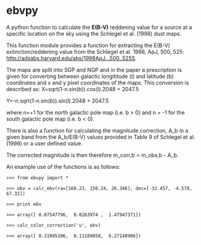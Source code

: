 # ebvpy
A python function to calculate the **E(B-V)** reddening value for a source at a specific location on the sky using the Schlegel et al. (1998) dust maps. 

This function module provides a function for extracting the E(B-V) extinction/reddening value from the 
Schlegel et al. 1998, ApJ, 500, 525: http://adsabs.harvard.edu/abs/1998ApJ...500..525S. 

The maps are split into SGP and NGP and in the paper a prescription is given for converting between galactic longititude (l) and latitude (b) coordinates and x and y pixel coordinates of the maps. This conversion is described as:
  X=sqrt(1-n.sin(b)).cos(l).2048 + 2047.5
  
  Y=-n.sqrt(1-n.sin(b)).sin(l).2048 + 2047.5

where n=+1 for the north galactic pole map (i.e. b > 0) and n = -1 for the south galactic pole map (i.e. b < 0).

There is also a function for calculating the magnitude correction, A_b in a given band from the A_b/E(B-V) values provided in Table 9 of Schlegel et al. (1998) or a user defined value. 

The corrected magnitude is then therefore m_corr,b = m_obs,b - A_b. 

An example use of the functions is as follows:

  `>>> from ebvpy import *`
  
  `>>> ebv = calc_ebv(ra=[160.23, 150.24, 26.346], dec=[-32.457, -4.578, 67.32])`
  
  `>>> print ebv`
  
  `>>> array([ 0.07547796,  0.0263974 ,  1.47947371])`
  
  `>>> calc_color_correction('u', ebv)`
  
  `>>> array([ 0.31995106,  0.11189858,  6.27148906])`
  


